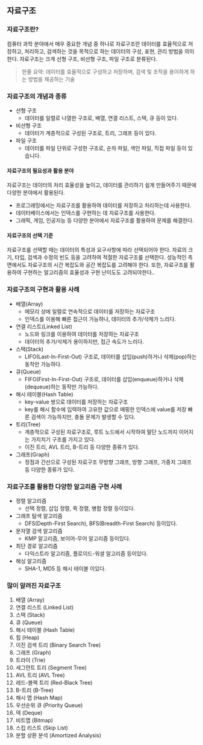 ## 자료구조

### 자료구조란?
컴퓨터 과학 분야에서 매우 중요한 개념 중 하나로 자료구조란 데이터를 효율적으로 저장하고, 처리하고, 검색하는 것을 목적으로 하는 데이터의 구성, 표현, 관리 방법을 의미한다.
자료구조는 크게 선형 구조, 비선형 구조, 파일 구조로 분류된다.

> 한줄 요약: 데이터를 효율적으로 구성하고 저장하며, 검색 및 조작을 용이하게 하는 방법을 제공하는 기술

### 자료구조의 개념과 종류

- 선형 구조
  - 데이터를 일렬로 나열한 구조로, 배열, 연결 리스트, 스택, 큐 등이 있다.
- 비선형 구조
  - 데이터가 계층적으로 구성된 구조로, 트리, 그래프 등이 있다.
- 파일 구조
  - 데이터를 파일 단위로 구성한 구조로, 순차 파일, 색인 파일, 직접 파일 등이 있습니다.

#### 자료구조의 필요성과 활용 분야
자료구조는 데이터의 처리 효율성을 높이고, 데이터를 관리하기 쉽게 만들어주기 때문에 다양한 분야에서 활용된다.

- 프로그래밍에서는 자료구조를 활용하여 데이터를 저장하고 처리하는데 사용한다.
- 데이터베이스에서는 인덱스를 구현하는 데 자료구조를 사용한다.
- 그래픽, 게임, 인공지능 등 다양한 분야에서 자료구조를 활용하여 문제를 해결한다.

#### 자료구조의 선택 기준
자료구조를 선택할 때는 데이터의 특성과 요구사항에 따라 선택되어야 한다.
자료의 크기, 타입, 검색과 수정의 빈도 등을 고려하여 적절한 자료구조를 선택한다.
성능적인 측면에서도 자료구조의 시간 복잡도와 공간 복잡도를 고려해야 한다.
또한, 자료구조를 활용하여 구현하는 알고리즘의 효율성과 구현 난이도도 고려되야한다..

### 자료구조의 구현과 활용 사례
- 배열(Array)
  - 메모리 상에 일렬로 연속적으로 데이터를 저장하는 자료구조 
  - 인덱스를 이용해 빠른 접근이 가능하나, 데이터의 추가/삭제가 느리다.
- 연결 리스트(Linked List)
  - 노드와 링크를 이용하여 데이터를 저장하는 자료구조 
  - 데이터의 추가/삭제가 용이하지만, 접근 속도가 느리다.
- 스택(Stack)
  - LIFO(Last-In-First-Out) 구조로, 데이터를 삽입(push)하거나 삭제(pop)하는 동작만 가능하다. 
- 큐(Queue)
  - FIFO(First-In-First-Out) 구조로, 데이터를 삽입(enqueue)하거나 삭제(dequeue)하는 동작만 가능하다. 
- 해시 테이블(Hash Table)
  - key-value 쌍으로 데이터를 저장하는 자료구조 
  - key를 해시 함수에 입력하여 고유한 값으로 매핑한 인덱스에 value를 저장 빠른 검색이 가능하지만, 충돌 문제가 발생할 수 있다.
- 트리(Tree)
  - 계층적으로 구성된 자료구조로, 루트 노드에서 시작하여 말단 노드까지 이어지는 가지치기 구조를 가지고 있다. 
  - 이진 트리, AVL 트리, B-트리 등 다양한 종류가 있다.
- 그래프(Graph)
  - 정점과 간선으로 구성된 자료구조 무방향 그래프, 방향 그래프, 가중치 그래프 등 다양한 종류가 있다.

### 자료구조를 활용한 다양한 알고리즘 구현 사례
- 정렬 알고리즘
  - 선택 정렬, 삽입 정렬, 퀵 정렬, 병합 정렬 등이있다.
- 그래프 탐색 알고리즘
  - DFS(Depth-First Search), BFS(Breadth-First Search) 등이있다.
- 문자열 검색 알고리즘
  - KMP 알고리즘, 보이어-무어 알고리즘 등이있다.
- 최단 경로 알고리즘
  - 다익스트라 알고리즘, 플로이드-워셜 알고리즘 등이있다.
- 해싱 알고리즘
  - SHA-1, MD5 등 해시 테이블 이있다.

### 많이 알려진 자료구조
1. 배열 (Array)
2. 연결 리스트 (Linked List)
3. 스택 (Stack)
4. 큐 (Queue)
5. 해시 테이블 (Hash Table)
6. 힙 (Heap)
7. 이진 검색 트리 (Binary Search Tree)
8. 그래프 (Graph)
9. 트라이 (Trie)
10. 세그먼트 트리 (Segment Tree)
11. AVL 트리 (AVL Tree)
12. 레드-블랙 트리 (Red-Black Tree)
13. B-트리 (B-Tree)
14. 해시 맵 (Hash Map)
15. 우선순위 큐 (Priority Queue)
16. 덱 (Deque)
17. 비트맵 (Bitmap)
18. 스킵 리스트 (Skip List)
19. 분할 상환 분석 (Amortized Analysis)
